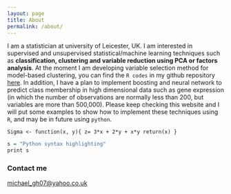 ```yaml
---
layout: page
title: About
permalink: /about/
---
```


I am a statistician  at university of Leicester, UK. I am interested in supervised and unsupervised statistical/machine learning techniques such as **classification, clustering and variable reduction using PCA or factors analysis**. At the moment I am developing variable selection method for model-based clustering, you can find the `R codes` in my github repository [here](https://github.com/MichaelGhebre/ClusteringVariableSelectionUsingR). In addition, I have a plan to implement boosting and neural network to predict class membership in high dimensional data such as gene expression (in which the number of observations are normally less than 200, but variables are more than 500,000). Please keep checking this website and I will put some examples to show how to implement these techniques using `R`, and may be in future using `python`.


`Sigma <- function(x, y){
 z= 3*x + 2*y + x*y
 return(x)
}`

```r
s = "Python syntax highlighting"
print s
```


### Contact me

[michael_gh07@yahoo.co.uk](mailto:michael_gh07@yahoo.co.uk)
